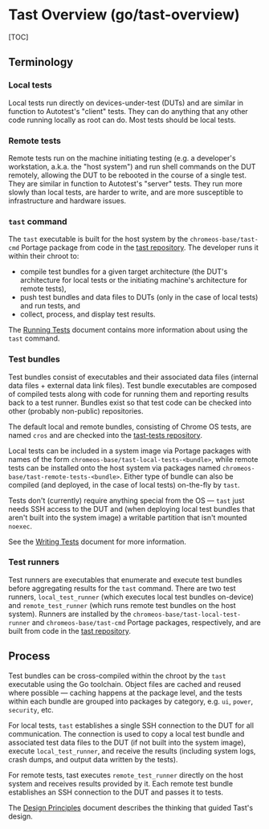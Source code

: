 # Tast Overview (go/tast-overview)

[TOC]

## Terminology

### Local tests

Local tests run directly on devices-under-test (DUTs) and are similar in
function to Autotest's "client" tests. They can do anything that any other code
running locally as root can do. Most tests should be local tests.

### Remote tests

Remote tests run on the machine initiating testing (e.g. a developer's
workstation, a.k.a. the "host system") and run shell commands on the DUT
remotely, allowing the DUT to be rebooted in the course of a single test. They
are similar in function to Autotest's "server" tests. They run more slowly than
local tests, are harder to write, and are more susceptible to infrastructure and
hardware issues.

### `tast` command

The `tast` executable is built for the host system by the
`chromeos-base/tast-cmd` Portage package from code in the [tast repository]. The
developer runs it within their chroot to:

*   compile test bundles for a given target architecture (the DUT's architecture
    for local tests or the initiating machine's architecture for remote tests),
*   push test bundles and data files to DUTs (only in the case of local tests)
    and run tests, and
*   collect, process, and display test results.

The [Running Tests] document contains more information about using the `tast`
command.

### Test bundles

Test bundles consist of executables and their associated data files (internal
data files + external data link files). Test bundle executables are composed of
compiled tests along with code for running them and reporting results back to
a test runner. Bundles exist so that test code can be checked into other
(probably non-public) repositories.

The default local and remote bundles, consisting of Chrome OS tests, are named
`cros` and are checked into the [tast-tests repository].

Local tests can be included in a system image via Portage packages with names of
the form `chromeos-base/tast-local-tests-<bundle>`, while remote tests can be
installed onto the host system via packages named
`chromeos-base/tast-remote-tests-<bundle>`. Either type of bundle can also be
compiled (and deployed, in the case of local tests) on-the-fly by `tast`.

Tests don't (currently) require anything special from the OS — `tast` just needs
SSH access to the DUT and (when deploying local test bundles that aren't built
into the system image) a writable partition that isn't mounted `noexec`.

See the [Writing Tests] document for more information.

### Test runners

Test runners are executables that enumerate and execute test bundles before
aggregating results for the `tast` command. There are two test runners,
`local_test_runner` (which executes local test bundles on-device) and
`remote_test_runner` (which runs remote test bundles on the host system).
Runners are installed by the `chromeos-base/tast-local-test-runner` and
`chromeos-base/tast-cmd` Portage packages, respectively, and are built from code
in the [tast repository].

## Process

Test bundles can be cross-compiled within the chroot by the `tast` executable
using the Go toolchain. Object files are cached and reused where possible —
caching happens at the package level, and the tests within each bundle are
grouped into packages by category, e.g. `ui`, `power`, `security`, etc.

For local tests, `tast` establishes a single SSH connection to the DUT for all
communication. The connection is used to copy a local test bundle and associated
test data files to the DUT (if not built into the system image), execute
`local_test_runner`, and receive the results (including system logs, crash
dumps, and output data written by the tests).

For remote tests, tast executes `remote_test_runner` directly on the host system
and receives results provided by it. Each remote test bundle establishes an SSH
connection to the DUT and passes it to tests.

The [Design Principles] document describes the thinking that guided Tast's
design.

[tast repository]: https://chromium.googlesource.com/chromiumos/platform/tast/
[Running Tests]: running_tests.md
[tast-tests repository]: https://chromium.googlesource.com/chromiumos/platform/tast-tests/
[Writing Tests]: writing_tests.md
[Design Principles]: design_principles.md
